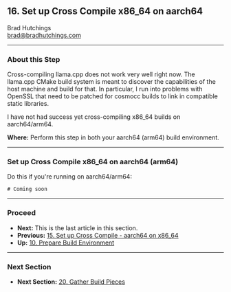 ## 16. Set up Cross Compile x86_64 on aarch64

Brad Hutchings<br/>
brad@bradhutchings.com

---
### About this Step
Cross-compiling llama.cpp does not work very well right now. The llama.cpp CMake build system is meant to discover the capabilities of the host machine and build for that. In particular, I run into problems with OpenSSL that need to be patched for cosmocc builds to link in compatible static libraries.

I have not had success yet cross-compiling x86_64 builds on aarch64/arm64.

**Where:** Perform this step in both your aarch64 (arm64) build environment.

---
### Set up Cross Compile x86_64 on aarch64 (arm64)
Do this if you're running on aarch64/arm64:
```
# Coming soon
```

---
### Proceed
- **Next:** This is the last article in this section.
- **Previous:** [15. Set up Cross Compile - aarch64 on x86_64](15-Set-up-Cross-Compile-aarch64-on-x86_64.md)
- **Up:** [10. Prepare Build Environment](10-Prepare-Build-Environment.md)

---
### Next Section
- **Next Section:** [20. Gather Build Pieces](20-Gather-Build-Pieces.md)

